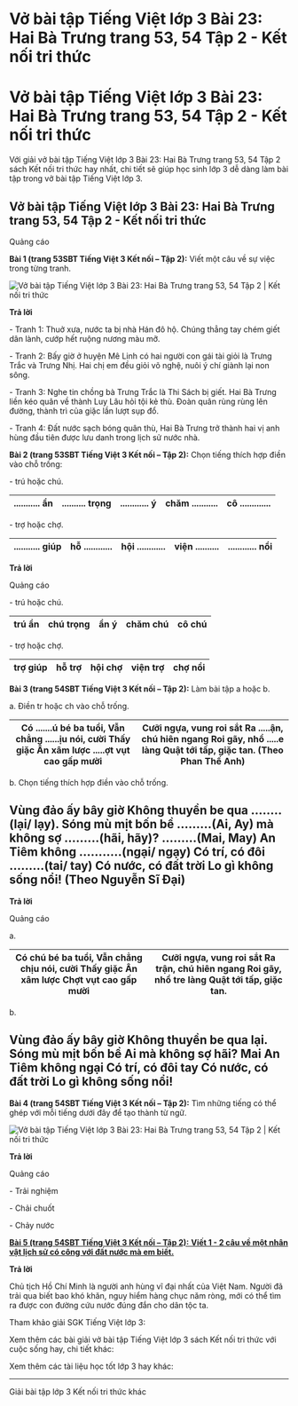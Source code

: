 # Vở bài tập Tiếng Việt lớp 3 Bài 23: Hai Bà Trưng trang 53, 54 Tập 2 - Kết nối tri thức

# Vở bài tập Tiếng Việt lớp 3 Bài 23: Hai Bà Trưng trang 53, 54 Tập 2 - Kết nối tri thức

Với giải vở bài tập Tiếng Việt lớp 3 Bài 23: Hai Bà Trưng trang 53, 54 Tập 2 sách Kết nối tri thức hay nhất, chi tiết sẽ giúp học sinh lớp 3 dễ dàng làm bài tập trong vở bài tập Tiếng Việt lớp 3.

## Vở bài tập Tiếng Việt lớp 3 Bài 23: Hai Bà Trưng trang 53, 54 Tập 2 - Kết nối tri thức

Quảng cáo

**Bài 1 (trang 53SBT Tiếng Việt 3 Kết nối – Tập 2):** Viết một câu về sự việc trong từng tranh.

![Vở bài tập Tiếng Việt lớp 3 Bài 23: Hai Bà Trưng trang 53, 54 Tập 2 | Kết nối tri thức](https://vietjack.com/vbt-tieng-viet-3-kn/images/bai-23-hai-ba-trung-140497.PNG)

**Trả lời**

\- Tranh 1: Thuở xưa, nước ta bị nhà Hán đô hộ. Chúng thẳng tay chém giết dân lành, cướp hết ruộng nương màu mỡ.

\- Tranh 2: Bấy giờ ở huyện Mê Linh có hai người con gái tài giỏi là Trưng Trắc và Trưng Nhị. Hai chị em đều giỏi võ nghệ, nuôi ý chí giành lại non sông.

\- Tranh 3: Nghe tin chồng bà Trưng Trắc là Thi Sách bị giết. Hai Bà Trưng liền kéo quân về thành Luy Lâu hỏi tội kẻ thù. Đoàn quân rùng rùng lên đường, thành trì của giặc lần lượt sụp đổ.

\- Tranh 4: Đất nước sạch bóng quân thù, Hai Bà Trưng trở thành hai vị anh hùng đầu tiên được lưu danh trong lịch sử nước nhà.

**Bài 2 (trang 53SBT Tiếng Việt 3 Kết nối – Tập 2):** Chọn tiếng thích hợp điền vào chỗ trống:

\- trú hoặc chú.

........... ẩn | .......... trọng | ............ ý | chăm ........... | cô .............  
---|---|---|---|---  
  
\- trợ hoặc chợ.

........... giúp | hỗ ............ | hội ............ | viện .......... | ............ nổi  
---|---|---|---|---  
  
  


**Trả lời**

Quảng cáo

\- trú hoặc chú.

trú ẩn | chú trọng | ẩn ý | chăm chú | cô chú  
---|---|---|---|---  
  
\- trợ hoặc chợ.

trợ giúp | hỗ trợ | hội chợ | viện trợ | chợ nổi  
---|---|---|---|---  
  
  


**Bài 3 (trang 54SBT Tiếng Việt 3 Kết nối – Tập 2):** Làm bài tập a hoặc b.

a. Điền tr hoặc ch vào chỗ trống.

Có .......ú bé ba tuổi, Vẫn chẳng ......ịu nói, cười Thấy giặc Ân xâm lược .....ợt vụt cao gấp mười |  Cưỡi ngựa, vung roi sắt Ra .....ận, chú hiên ngang Roi gãy, nhổ .....e làng Quật tới tấp, giặc tan. (Theo Phan Thế Anh)  
---|---  
  
b. Chọn tiếng thích hợp điền vào chỗ trống.

Vùng đảo ấy bây giờ Không thuyền be qua ........(lại/ lạy). Sóng mù mịt bốn bề .........(Ai, Ay) mà không sợ .........(hãi, hãy)? .........(Mai, May) An Tiêm không ...........(ngại/ ngạy) Có trí, có đôi .........(tai/ tay) Có nước, có đất trời Lo gì không sống nổi! (Theo Nguyễn Sĩ Đại)  
---  
  
**Trả lời**

Quảng cáo

a. 

Có chú bé ba tuổi, Vẫn chẳng chịu nói, cười Thấy giặc Ân xâm lược Chợt vụt cao gấp mười |  Cưỡi ngựa, vung roi sắt Ra trận, chú hiên ngang Roi gãy, nhổ tre làng Quật tới tấp, giặc tan.  
---|---  
  
b.

Vùng đảo ấy bây giờ Không thuyền be qua lại. Sóng mù mịt bốn bề Ai mà không sợ hãi? Mai An Tiêm không ngại Có trí, có đôi tay Có nước, có đất trời Lo gì không sống nổi!  
---  
  
  


**Bài 4 (trang 54SBT Tiếng Việt 3 Kết nối – Tập 2):** Tìm những tiếng có thể ghép với mỗi tiếng dưới đây để tạo thành từ ngữ.

![Vở bài tập Tiếng Việt lớp 3 Bài 23: Hai Bà Trưng trang 53, 54 Tập 2 | Kết nối tri thức](https://vietjack.com/vbt-tieng-viet-3-kn/images/bai-23-hai-ba-trung-140493.PNG)

**Trả lời**

Quảng cáo

\- Trải nghiệm

\- Chải chuốt

\- Chảy nước

[**Bài 5 (trang 54SBT Tiếng Việt 3 Kết nối – Tập 2):** **Viết 1 - 2 câu về một nhân vật lịch sử có công với đất nước mà em biết.**](https://vietjack.com/vbt-tieng-viet-3-kn/viet-1-2-cau-ve-mot-nhan-vat-lich-su-co-cong-voi-dat-nuoc-ma-em-biet-vm.jsp)

**Trả lời**

Chủ tịch Hồ Chí Minh là người anh hùng vĩ đại nhất của Việt Nam. Người đã trải qua biết bao khó khăn, nguy hiểm hàng chục năm ròng, mới có thể tìm ra được con đường cứu nước đúng đắn cho dân tộc ta. 

Tham khảo giải SGK Tiếng Việt lớp 3:

Xem thêm các bài giải vở bài tập Tiếng Việt lớp 3 sách Kết nối tri thức với cuộc sống hay, chi tiết khác:

Xem thêm các tài liệu học tốt lớp 3 hay khác:

* * *

Giải bài tập lớp 3 Kết nối tri thức khác
